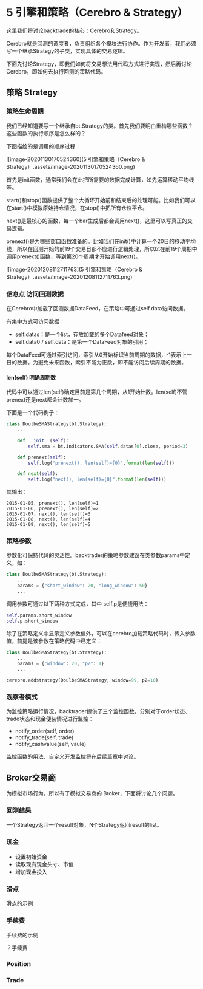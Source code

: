 # 5 引擎和策略（Cerebro & Strategy）

这里我们将讨论backtrade的核心：Cerebro和Strategy。

Cerebro就是回测的调度者，负责组织各个模块进行协作。作为开发者，我们必须写一个继承Strategy的子类，实现具体的交易逻辑。

下面先讨论Strategy，即我们如何将交易想法用代码方式进行实现，然后再讨论Cerebro，即如何去执行回测的策略代码。

## 策略 Strategy

### 策略生命周期

我们已经知道要写一个继承自bt.Strategy的类。首先我们要明白重构哪些函数？这些函数的执行顺序是怎么样的？

下图描绘的是调用的顺序过程：

![image-20201130170524360](5 引擎和策略（Cerebro & Strategy）.assets/image-20201130170524360.png)

首先是init函数，通常我们会在此把所需要的数据完成计算，如先运算移动平均线等。

start()和stop()函数提供了整个大循环开始前和结束后的处理可能。比如我们可以在start()中模拟原始持仓情况，在stop()中把所有仓位平仓。

next()是最核心的函数，每一个bar生成后都会调用next()，这里可以写真正的交易逻辑。

prenext()是为哪些窗口函数准备的。比如我们在init()中计算一个20日的移动平均线，所以在回测开始的前19个交易日都不应进行逻辑处理，所以bt在前19个周期中调用prenext()函数，等到第20个周期才开始调用next()。

![image-20201208112711763](5 引擎和策略（Cerebro & Strategy）.assets/image-20201208112711763.png)

### 信息点 访问回测数据

在Cerebro中加载了回测数据DataFeed，在策略中可通过self.data访问数据。

有集中方式可访问数据：

- self.datas：是一个list，存放加载的多个Datafeed对象；
- self.data0 / self.data：是第一个DataFeed对象的引用；

每个DataFeed可通过索引访问，索引从0开始标识当前周期的数据，-1表示上一日的数据。为避免未来函数，索引不能为正数，即不能访问后续周期的数据。

#### len(self) 明确周期数

代码中可以通过len(self)确定目前是第几个周期，从1开始计数。len(self)不管prenext还是next都会计数加一。

下面是一个代码例子：

```python
class DoulbeSMAStrategy(bt.Strategy):
    ...

    def __init__(self):
        self.sma = bt.indicators.SMA(self.datas[0].close, period=3)

    def prenext(self):
        self.log("prenext(), len(self)={0}".format(len(self)))

    def next(self):
        self.log("next(), len(self)={0}".format(len(self)))
```

其输出：

```text
2015-01-05, prenext(), len(self)=1
2015-01-06, prenext(), len(self)=2
2015-01-07, next(), len(self)=3
2015-01-08, next(), len(self)=4
2015-01-09, next(), len(self)=5
```

### 策略参数

参数化可保持代码的灵活性。backtrader的策略参数建议在类参数params中定义，如：

```python
class DoulbeSMAStrategy(bt.Strategy):
	...
    params = {"short_window": 20, "long_window": 50}
    ...
```

调用参数可通过以下两种方式完成，其中 self.p是便捷用法：

```python
self.params.short_window
self.p.short_window
```

除了在策略定义中显示定义参数值外，可以在cerebro加载策略代码时，传入参数值，前提是该参数在策略代码中已定义：

```python
class DoulbeSMAStrategy(bt.Strategy):
	...
    params = {"window": 20, "p2": 1}
    ...

cerebro.addstrategy(DoulbeSMAStrategy, window=99, p2=10)
```

### 观察者模式

为监控策略运行情况，backtrader提供了三个监控函数，分别对于order状态、trade状态和现金便装情况进行监控：

- notify_order(self, order)
- notify_trade(self, trade)
- notify_cashvalue(self, vaule)

监控函数的用法、自定义开发监控将在后续篇章中讨论。

## Broker交易商

为模拟市场行为，所以有了模拟交易商的 Broker，下面将讨论几个问题。

### 回测结果

一个Strategy返回一个result对象，N个Strategy返回result的list。

### 现金

- 设置初始资金
- 读取现有现金头寸、市值
- 增加现金投入

### 滑点

滑点的示例

### 手续费

手续费的示例

？手续费

### Position

### Trade

```python

```
